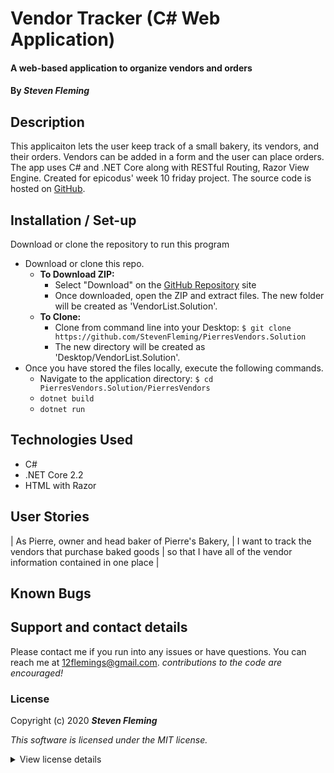 # Vendor Tracker (C# Web Application)

#### A web-based application to organize vendors and orders

#### By _**Steven Fleming**_

## Description

This applicaiton lets the user keep track of a small bakery, its vendors, and their orders. Vendors can be added in a form and the user can place orders. The app uses C# and .NET Core along with RESTful Routing, Razor View Engine. Created for epicodus' week 10 friday project.
The source code is hosted on [GitHub](https://github.com/StevenFleming/PierresVendors.Solution).

## Installation / Set-up

Download or clone the repository to run this program

- Download or clone this repo.
  - **To Download ZIP:**
    - Select "Download" on the [GitHub Repository](https://github.com/StevenFleming/PierresVendors.Solution) site
    - Once downloaded, open the ZIP and extract files. The new folder will be created as 'VendorList.Solution'.
  - **To Clone:**
    - Clone from command line into your Desktop: `$ git clone https://github.com/StevenFleming/PierresVendors.Solution`
    - The new directory will be created as 'Desktop/VendorList.Solution'.
- Once you have stored the files locally, execute the following commands.
  - Navigate to the application directory: `$ cd PierresVendors.Solution/PierresVendors`
  - `dotnet build`
  - `dotnet run`

## Technologies Used

- C#
- .NET Core 2.2
- HTML with Razor

## User Stories

| As Pierre, owner and head baker of Pierre's Bakery, | I want to track the vendors that purchase baked goods | so that I have all of the vendor information contained in one place |

## Known Bugs

## Support and contact details

Please contact me if you run into any issues or have questions. You can reach me at <12flemings@gmail.com>. _contributions to the code are encouraged!_

### License

Copyright (c) 2020 **_Steven Fleming_**

_This software is licensed under the MIT license._

<details>
  <summary>View license details</summary>

Permission is hereby granted, free of charge, to any person obtaining a copy of this software and associated documentation files (the "Software"), to deal in the Software without restriction, including without limitation the rights to use, copy, modify, merge, publish, distribute, sublicense, and/or sell copies of the Software, and to permit persons to whom the Software is furnished to do so, subject to the following conditions:

The above copyright notice and this permission notice shall be included in all copies or substantial portions of the Software.

THE SOFTWARE IS PROVIDED "AS IS", WITHOUT WARRANTY OF ANY KIND, EXPRESS OR IMPLIED, INCLUDING BUT NOT LIMITED TO THE WARRANTIES OF MERCHANTABILITY, FITNESS FOR A PARTICULAR PURPOSE AND NONINFRINGEMENT. IN NO EVENT SHALL THE AUTHORS OR COPYRIGHT HOLDERS BE LIABLE FOR ANY CLAIM, DAMAGES OR OTHER LIABILITY, WHETHER IN AN ACTION OF CONTRACT, TORT OR OTHERWISE, ARISING FROM, OUT OF OR IN CONNECTION WITH THE SOFTWARE OR THE USE OR OTHER DEALINGS IN THE SOFTWARE.

</details>
